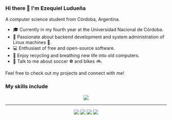 ### Hi there 👋 I'm Ezequiel Ludueña
A computer science student from Córdoba, Argentina. 

- 🎓 Currently in my fourth year at the Universidad Nacional de Córdoba.
- 🔧 Passionate about backend development and system administration of Linux machines 🐧.
- 💻 Enthusiast of free and open-source software.
- 🌱 Enjoy recycling and breathing new life into old computers.
- 💬 Talk to me about soccer ⚽ and bikes 🚲.

Feel free to check out my projects and connect with me!

### My skills include
<p align="center">
  <a href="https://skillicons.dev">
     <img src="https://skillicons.dev/icons?i=python,fastapi,flask,docker,postgresql,linux,git,bash,java,vim" />
  </a>
</p>

<hr>
<p align="center">
<a target="_blank" href="https://ezeluduena.dev.ar/"><img src="https://img.shields.io/badge/-WEB-FF4088?style=for-the-badge&logo=Hugo&logoColor=white"></img></a>	
<a target="_blank" href="https://www.linkedin.com/in/ezeluduena/"><img src="https://img.shields.io/badge/-LinkedIn-0077B5?style=for-the-badge&logo=Linkedin&logoColor=white"></img></a>
<a target="_blank" href="mailto:ezeluduena123@gmail.com"><img src="https://img.shields.io/badge/-Gmail-D14836?style=for-the-badge&logo=Gmail&logoColor=white"></img></a>
<a target="_blank" href="https://ezeluduena.dev.ar/blog"><img src="https://img.shields.io/badge/blog-FFA500?style=for-the-badge&logo=rss&logoColor=white"></img></a>


<br>
</p>       
